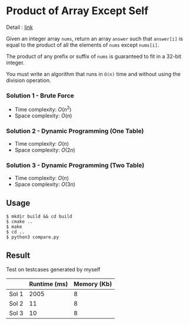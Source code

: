 # Product of Array Except Self
Detail : [link](https://leetcode.com/problems/product-of-array-except-self/)

Given an integer array `nums`, return an array `answer` such that `answer[i]` is equal to the product of all the elements of `nums` except `nums[i]`.

The product of any prefix or suffix of `nums` is guaranteed to fit in a 32-bit integer.

You must write an algorithm that runs in `O(n)` time and without using the division operation.

### Solution 1 - Brute Force
* Time complexity: $O(n^2)$
* Space complexity: $O(n)$

### Solution 2 - Dynamic Programming (One Table)
* Time complexity: $O(n)$
* Space complexity: $O(2n)$

### Solution 3 - Dynamic Programming (Two Table)
* Time complexity: $O(n)$
* Space complexity: $O(3n)$

## Usage
```shell
$ mkdir build && cd build
$ cmake ..
$ make
$ cd ..
$ python3 compare.py
```

## Result
Test on testcases generated by myself

|       | Runtime (ms) | Memory (Kb) |
|-------|--------------|-------------|
| Sol 1 | 2005         | 8           |
| Sol 2 | 11           | 8           |
| Sol 3 | 10           | 8           |